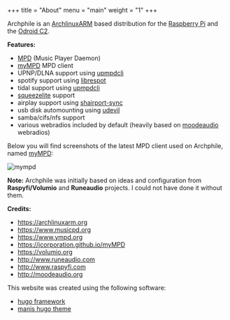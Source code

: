 +++
title = "About"
menu = "main"
weight = "1"
+++

Archphile is an [ArchlinuxARM](https://archlinuxarm.org/) based distribution for the [Raspberry Pi](https://www.raspberrypi.org/) and the [Odroid C2](https://www.hardkernel.com/main/products/prdt_info.php?g_code=G145457216438).

**Features:**

- [MPD](https://www.musicpd.org/) (Music Player Daemon)
- [myMPD](https://jcorporation.github.io/myMPD/) MPD client
- UPNP/DLNA support using [upmpdcli](https://www.lesbonscomptes.com/upmpdcli/)
- spotify support using [librespot](https://github.com/librespot-org)
- tidal support using [upmpdcli](https://www.lesbonscomptes.com/upmpdcli/) 
- [squeezelite](https://github.com/ralph-irving/squeezelite) support
- airplay support using [shairport-sync](https://github.com/mikebrady/shairport-sync) 
- usb disk automounting using [udevil](https://ignorantguru.github.io/udevil/)
- samba/cifs/nfs support
- various webradios included by default (heavily based on  [moodeaudio](http://moodeaudio.org/) webradios)


Below you will find screenshots of the latest MPD client used on Archphile, named [myMPD](https://jcorporation.github.io/myMPD/):

![mympd](/img/mympd.gif  "Mympd screenshots")

**Note:** Archphile was initially based on ideas and configuration from **Raspyfi/Volumio** and **Runeaudio** projects. I could not have done it without them.

**Credits:**

- https://archlinuxarm.org
- https://www.musicpd.org
- https://www.ympd.org
- https://jcorporation.github.io/myMPD
- https://volumio.org
- http://www.runeaudio.com
- http://www.raspyfi.com
- http://moodeaudio.org

This website was created using the following software:

- [hugo framework](https://gohugo.io/)
- [manis hugo theme](https://github.com/yursan9/manis-hugo-theme) 
